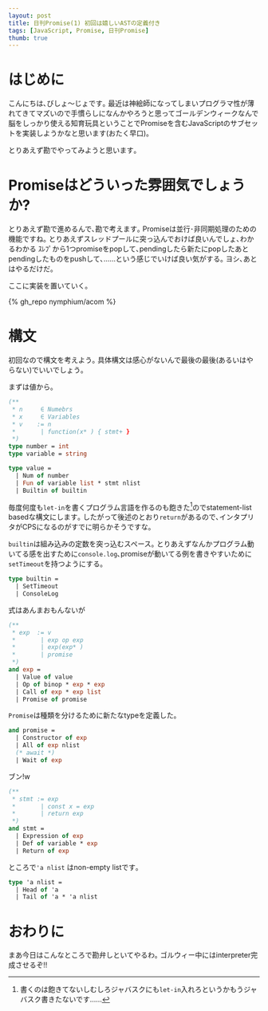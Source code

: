 ```yaml
---
layout: post
title: 日刊Promise(1) 初回は嬉しいASTの定義付き
tags: [JavaScript, Promise, 日刊Promise]
thumb: true
---
```


<!--sectionize on-->

# はじめに
こんにちは､びしょ〜じょです｡
最近は神絵師になってしまいプログラマ性が薄れてきてマズいので手慣らしになんかやろうと思ってゴールデンウィークなんで脳をしっかり使える知育玩具ということでPromiseを含むJavaScriptのサブセットを実装しようかなと思います(おたく早口)｡

とりあえず勘でやってみようと思います｡

# Promiseはどういった雰囲気でしょうか?

とりあえず勘で進めるんで､勘で考えます｡
Promiseは並行･非同期処理のための機能ですね｡
とりあえずスレッドプールに突っ込んでおけば良いんでしょ､わかるわかる
ｽﾚﾌﾟから1つpromiseをpopして､pendingしたら新たにpopしたあとpendingしたものをpushして､……という感じでいけば良い気がする｡
ヨシ､あとはやるだけだ｡

ここに実装を置いていく｡

{% gh_repo nymphium/acom %}

# 構文

初回なので構文を考えよう｡
具体構文は感心がないんで最後の最後(あるいはやらない)でいいでしょう｡

まずは値から｡

```ocaml
(**
 * n     ∈ Numebrs
 * x     ∈ Variables
 * v    := n
 *       | function(x* ) { stmt+ }
 *)
type number = int
type variable = string

type value =
  | Num of number
  | Fun of variable list * stmt nlist
  | Builtin of builtin
```
毎度何度も`let-in`を書くプログラム言語を作るのも飽きた[^1]のでstatement-list basedな構文にします｡
したがって後述のとおり`return`があるので､インタプリタがCPSになるのがすでに明らかそうですな｡

`builtin`は組み込みの定数を突っ込むスペース｡
とりあえずなんかプログラム動いてる感を出すために`console.log`､promiseが動いてる例を書きやすいために`setTimeout`を持つようにする｡

```ocaml
type builtin =
  | SetTimeout
  | ConsoleLog
```

式はあんまおもんないが

```ocaml
(**
 * exp  := v
 *       | exp op exp
 *       | exp(exp* )
 *       | promise
 *)
and exp =
  | Value of value
  | Op of binop * exp * exp
  | Call of exp * exp list
  | Promise of promise
```

`Promise`は種類を分けるために新たなtypeを定義した｡

```ocaml
and promise =
  | Constructor of exp
  | All of exp nlist
  (* await *)
  | Wait of exp
```

ブン!w

```ocaml
(**
 * stmt := exp
 *       | const x = exp
 *       | return exp
 *)
and stmt =
  | Expression of exp
  | Def of variable * exp
  | Return of exp
```

ところで`'a nlist` はnon-empty listです｡

```ocaml
type 'a nlist =
  | Head of 'a
  | Tail of 'a * 'a nlist
```

# おわりに
まあ今日はこんなところで勘弁しといてやるわ｡
ゴルウィー中にはinterpreter完成させるぞ!!

[^1]: 書くのは飽きてないしむしろジャバスクにも`let-in`入れろというかもうジャバスク書きたないです……
